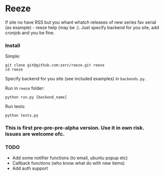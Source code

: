 Reeze
=====================

If site no have RSS but you whant whatch releases of new series fav serial (as example) - reeze help (may be :). Just specify backend for you site, add cronjob and you be fine.

### Install
Simple:

    git clone git@github.com:zerc/reeze.git reeze
    cd reeze
    

Specify backend for you site (see included examples) in `backends.py`.

Run in `reeze` folder:

    python run.py [backend_name]

Run tests:
    
    python tests.py

### This is first pre-pre-pre-alpha version. Use it in own risk. Issues are welcome ofc.

### TODO
* Add some notifier functions (to email, ubuntu popup etc)
* Callback functions (who know what do with new items)
* Add auth support
